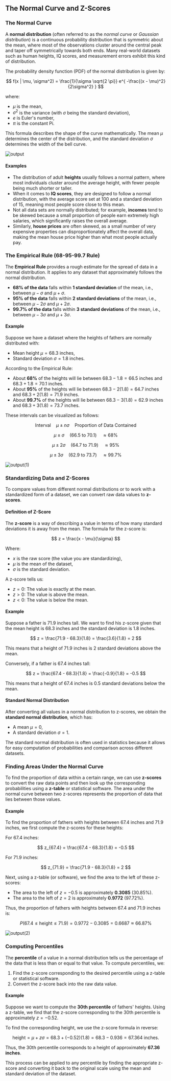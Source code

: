 ## The Normal Curve and Z-Scores

### The Normal Curve

A **normal distribution** (often referred to as the *normal curve* or *Gaussian distribution*) is a continuous probability distribution that is symmetric about the mean, where most of the observations cluster around the central peak and taper off symmetrically towards both ends. Many real-world datasets such as human heights, IQ scores, and measurement errors exhibit this kind of distribution.

The probability density function (PDF) of the normal distribution is given by:

$$
f(x | \mu, \sigma^2) = \frac{1}{\sigma \sqrt{2 \pi}} e^{ -\frac{(x - \mu)^2}{2\sigma^2} }
$$

where:

- $\mu$ is the mean,
- $\sigma^2$ is the variance (with $\sigma$ being the standard deviation),
- $e$ is Euler's number,
- $\pi$ is the constant Pi.

This formula describes the shape of the curve mathematically. The mean $\mu$ determines the center of the distribution, and the standard deviation $\sigma$ determines the width of the bell curve.

![output](https://github.com/user-attachments/assets/32acef3f-7617-464c-9527-31ea78679bda)

#### Examples

- The distribution of adult **heights** usually follows a normal pattern, where most individuals cluster around the average height, with fewer people being much shorter or taller.
- When it comes to **IQ scores**, they are designed to follow a normal distribution, with the average score set at 100 and a standard deviation of 15, meaning most people score close to this mean.
- Not all data sets are normally distributed; for example, **incomes** tend to be skewed because a small proportion of people earn extremely high salaries, which significantly raises the overall average.
- Similarly, **house prices** are often skewed, as a small number of very expensive properties can disproportionately affect the overall data, making the mean house price higher than what most people actually pay.

### The Empirical Rule (68-95-99.7 Rule)

The **Empirical Rule** provides a rough estimate for the spread of data in a normal distribution. It applies to any dataset that approximately follows the normal distribution.

- **68% of the data** falls within **1 standard deviation** of the mean, i.e., between $\mu - \sigma$ and $\mu + \sigma$.
- **95% of the data** falls within **2 standard deviations** of the mean, i.e., between $\mu - 2\sigma$ and $\mu + 2\sigma$.
- **99.7% of the data** falls within **3 standard deviations** of the mean, i.e., between $\mu - 3\sigma$ and $\mu + 3\sigma$.

#### Example
Suppose we have a dataset where the heights of fathers are normally distributed with:

- Mean height $\mu = 68.3$ inches,
- Standard deviation $\sigma = 1.8$ inches.

According to the Empirical Rule:

- About **68%** of the heights will lie between $68.3 - 1.8 = 66.5$ inches and $68.3 + 1.8 = 70.1$ inches.
- About **95%** of the heights will lie between $68.3 - 2(1.8) = 64.7$ inches and $68.3 + 2(1.8) = 71.9$ inches.
- About **99.7%** of the heights will lie between $68.3 - 3(1.8) = 62.9$ inches and $68.3 + 3(1.8) = 73.7$ inches.

These intervals can be visualized as follows:

$$
\text{Interval} \quad \mu \pm n\sigma \quad \text{Proportion of Data Contained}
$$

$$
\mu \pm \sigma \quad (66.5 \text{ to } 70.1) \quad \approx 68\%
$$

$$
\mu \pm 2\sigma \quad (64.7 \text{ to } 71.9) \quad \approx 95\%
$$

$$
\mu \pm 3\sigma \quad (62.9 \text{ to } 73.7) \quad \approx 99.7\%
$$

![output(1)](https://github.com/user-attachments/assets/b157d1a4-191d-46f4-b341-7822d4257733)

### Standardizing Data and Z-Scores

To compare values from different normal distributions or to work with a standardized form of a dataset, we can convert raw data values to **z-scores**.

#### Definition of Z-Score
The **z-score** is a way of describing a value in terms of how many standard deviations it is away from the mean. The formula for the z-score is:

$$
z = \frac{x - \mu}{\sigma}
$$

Where:

- $x$ is the raw score (the value you are standardizing),
- $\mu$ is the mean of the dataset,
- $\sigma$ is the standard deviation.

A z-score tells us:

- $z = 0$: The value is exactly at the mean.
- $z > 0$: The value is above the mean.
- $z < 0$: The value is below the mean.

#### Example
Suppose a father is 71.9 inches tall. We want to find his z-score given that the mean height is 68.3 inches and the standard deviation is 1.8 inches.

$$
z = \frac{71.9 - 68.3}{1.8} = \frac{3.6}{1.8} = 2
$$

This means that a height of 71.9 inches is 2 standard deviations above the mean.

Conversely, if a father is 67.4 inches tall:

$$
z = \frac{67.4 - 68.3}{1.8} = \frac{-0.9}{1.8} = -0.5
$$

This means that a height of 67.4 inches is 0.5 standard deviations below the mean.

#### Standard Normal Distribution
After converting all values in a normal distribution to z-scores, we obtain the **standard normal distribution**, which has:

- A mean $\mu = 0$,
- A standard deviation $\sigma = 1$.

The standard normal distribution is often used in statistics because it allows for easy computation of probabilities and comparison across different datasets.

### Finding Areas Under the Normal Curve

To find the proportion of data within a certain range, we can use **z-scores** to convert the raw data points and then look up the corresponding probabilities using a **z-table** or statistical software. The area under the normal curve between two z-scores represents the proportion of data that lies between those values.

#### Example
To find the proportion of fathers with heights between 67.4 inches and 71.9 inches, we first compute the z-scores for these heights:

For 67.4 inches:

$$
z_{67.4} = \frac{67.4 - 68.3}{1.8} = -0.5
$$

For 71.9 inches:

$$
z_{71.9} = \frac{71.9 - 68.3}{1.8} = 2
$$

Next, using a z-table (or software), we find the area to the left of these z-scores:

- The area to the left of $z = -0.5$ is approximately **0.3085** (30.85%).
- The area to the left of $z = 2$ is approximately **0.9772** (97.72%).

Thus, the proportion of fathers with heights between 67.4 and 71.9 inches is:

$$
P(67.4 \leq \text{height} \leq 71.9) = 0.9772 - 0.3085 = 0.6687 \approx 66.87\%
$$

![output(2)](https://github.com/user-attachments/assets/58bfcf9b-5769-4e49-af1c-7cced5a44195)

### Computing Percentiles

The **percentile** of a value in a normal distribution tells us the percentage of the data that is less than or equal to that value. To compute percentiles, we:

1. Find the z-score corresponding to the desired percentile using a z-table or statistical software.
2. Convert the z-score back into the raw data value.

#### Example
Suppose we want to compute the **30th percentile** of fathers' heights. Using a z-table, we find that the z-score corresponding to the 30th percentile is approximately $z = -0.52$.

To find the corresponding height, we use the z-score formula in reverse:

$$
\text{height} = \mu + z\sigma = 68.3 + (-0.52)(1.8) = 68.3 - 0.936 = 67.364 \text{ inches}.
$$

Thus, the 30th percentile corresponds to a height of approximately **67.36 inches**.

This process can be applied to any percentile by finding the appropriate z-score and converting it back to the original scale using the mean and standard deviation of the dataset.
